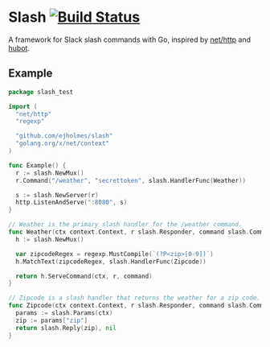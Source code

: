 # Slash [![Build Status](https://travis-ci.org/ejholmes/slash.svg?branch=master)](https://travis-ci.org/ejholmes/slash)

A framework for Slack slash commands with Go, inspired by [net/http](https://golang.org/pkg/net/http/) and [hubot](https://github.com/github/hubot).

## Example

```go
package slash_test

import (
  "net/http"
  "regexp"

  "github.com/ejholmes/slash"
  "golang.org/x/net/context"
)

func Example() {
  r := slash.NewMux()
  r.Command("/weather", "secrettoken", slash.HandlerFunc(Weather))

  s := slash.NewServer(r)
  http.ListenAndServe(":8080", s)
}

// Weather is the primary slash handler for the /weather command.
func Weather(ctx context.Context, r slash.Responder, command slash.Command) (slash.Response, error) {
  h := slash.NewMux()

  var zipcodeRegex = regexp.MustCompile(`(?P<zip>[0-9])`)
  h.MatchText(zipcodeRegex, slash.HandlerFunc(Zipcode))

  return h.ServeCommand(ctx, r, command)
}

// Zipcode is a slash handler that returns the weather for a zip code.
func Zipcode(ctx context.Context, r slash.Responder, command slash.Command) (slash.Response, error) {
  params := slash.Params(ctx)
  zip := params["zip"]
  return slash.Reply(zip), nil
}
```
